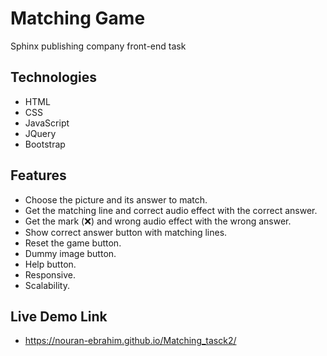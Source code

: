 # Matching Game
Sphinx publishing company front-end task 

## Technologies
- HTML
- CSS
- JavaScript
- JQuery
- Bootstrap
## Features
- Choose the picture and its answer to match.
- Get the matching line  and correct audio effect with the correct answer.
- Get the mark (:x:) and wrong audio effect with the wrong answer.
- Show correct answer button with matching lines.
- Reset the game button.
- Dummy image button.
- Help button.
- Responsive.
- Scalability.
## Live Demo Link
- https://nouran-ebrahim.github.io/Matching_tasck2/

